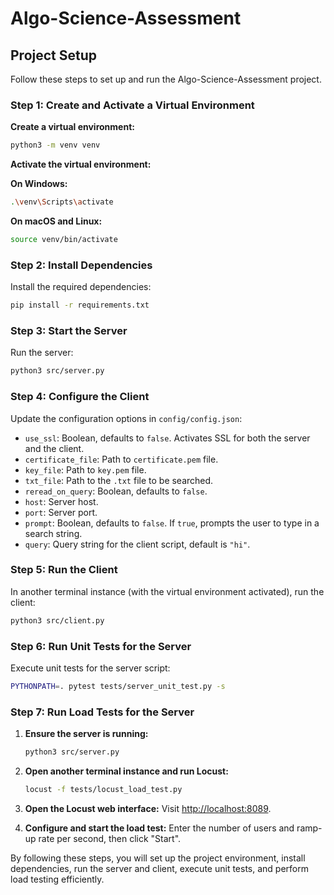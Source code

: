 # Algo-Science-Assessment

## Project Setup

Follow these steps to set up and run the Algo-Science-Assessment project.

### Step 1: Create and Activate a Virtual Environment

**Create a virtual environment:**
```bash
python3 -m venv venv
```

**Activate the virtual environment:**

**On Windows:**
```bash
.\venv\Scripts\activate
```

**On macOS and Linux:**
```bash
source venv/bin/activate
```

### Step 2: Install Dependencies
Install the required dependencies:
```bash
pip install -r requirements.txt
```

### Step 3: Start the Server
Run the server:
```bash
python3 src/server.py
```

### Step 4: Configure the Client
Update the configuration options in `config/config.json`:

- `use_ssl`: Boolean, defaults to `false`. Activates SSL for both the server and the client.
- `certificate_file`: Path to `certificate.pem` file.
- `key_file`: Path to `key.pem` file.
- `txt_file`: Path to the `.txt` file to be searched.
- `reread_on_query`: Boolean, defaults to `false`.
- `host`: Server host.
- `port`: Server port.
- `prompt`: Boolean, defaults to `false`. If `true`, prompts the user to type in a search string.
- `query`: Query string for the client script, default is `"hi"`.

### Step 5: Run the Client
In another terminal instance (with the virtual environment activated), run the client:
```bash
python3 src/client.py
```

### Step 6: Run Unit Tests for the Server
Execute unit tests for the server script:
```bash
PYTHONPATH=. pytest tests/server_unit_test.py -s
```

### Step 7: Run Load Tests for the Server
1. **Ensure the server is running:**
   ```bash
   python3 src/server.py
   ```

2. **Open another terminal instance and run Locust:**
   ```bash
   locust -f tests/locust_load_test.py
   ```

3. **Open the Locust web interface:** Visit [http://localhost:8089](http://localhost:8089).

4. **Configure and start the load test:** Enter the number of users and ramp-up rate per second, then click "Start".

By following these steps, you will set up the project environment, install dependencies, run the server and client, execute unit tests, and perform load testing efficiently.